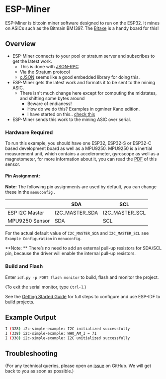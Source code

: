 # ESP-Miner

ESP-Miner is bitcoin miner software designed to run on the ESP32. It mines on ASICs such as the Bitmain BM1397. The [Bitaxe](https://github.com/skot/bitaxe/) is a handy board for this!

## Overview

- ESP-Miner connects to your pool or stratum server and subscribes to get the latest work.
    - This is done with [JSON-RPC](https://www.jsonrpc.org)
    - Via the [Stratum](https://braiins.com/stratum-v1/docs) protocol
    - [cJSON](https://github.com/DaveGamble/cJSON) seems like a good embedded library for doing this.
- ESP-Miner gets the latest work and formats it to be sent to the mining ASIC.
    - There isn't much change here except for computing the midstates, and shifting some bytes around
        - Beware of endianess!
        - How do we do this? Examples in cgminer Kano edition.
        - I have started on this.. [check this](bm1397_protocol.md)
- ESP-Miner sends this work to the mining ASIC over serial.

### Hardware Required

To run this example, you should have one ESP32, ESP32-S or ESP32-C based development board as well as a MPU9250. MPU9250 is a inertial measurement unit, which contains a accelerometer, gyroscope as well as a magnetometer, for more information about it, you can read the [PDF](https://invensense.tdk.com/wp-content/uploads/2015/02/PS-MPU-9250A-01-v1.1.pdf) of this sensor.

#### Pin Assignment:

**Note:** The following pin assignments are used by default, you can change these in the `menuconfig` .

|                  | SDA             | SCL           |
| ---------------- | -------------- | -------------- |
| ESP I2C Master   | I2C_MASTER_SDA | I2C_MASTER_SCL |
| MPU9250 Sensor   | SDA            | SCL            |


For the actual default value of `I2C_MASTER_SDA` and `I2C_MASTER_SCL` see `Example Configuration` in `menuconfig`.

**Note: ** There’s no need to add an external pull-up resistors for SDA/SCL pin, because the driver will enable the internal pull-up resistors.

### Build and Flash

Enter `idf.py -p PORT flash monitor` to build, flash and monitor the project.

(To exit the serial monitor, type ``Ctrl-]``.)

See the [Getting Started Guide](https://docs.espressif.com/projects/esp-idf/en/latest/get-started/index.html) for full steps to configure and use ESP-IDF to build projects.

## Example Output

```bash
I (328) i2c-simple-example: I2C initialized successfully
I (338) i2c-simple-example: WHO_AM_I = 71
I (338) i2c-simple-example: I2C unitialized successfully
```

## Troubleshooting

(For any technical queries, please open an [issue](https://github.com/espressif/esp-idf/issues) on GitHub. We will get back to you as soon as possible.)
